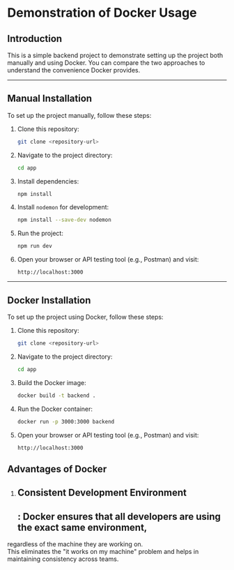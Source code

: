 
# **Demonstration of Docker Usage**

## **Introduction**
This is a simple backend project to demonstrate setting up the project both manually and using Docker. You can compare the two approaches to understand the convenience Docker provides.

---

## **Manual Installation**

To set up the project manually, follow these steps:

1. Clone this repository:
   ```bash
   git clone <repository-url>
   ```

2. Navigate to the project directory:
   ```bash
   cd app
   ```

3. Install dependencies:
   ```bash
   npm install
   ```

4. Install `nodemon` for development:
   ```bash
   npm install --save-dev nodemon
   ```

5. Run the project:
   ```bash
   npm run dev
   ```

6. Open your browser or API testing tool (e.g., Postman) and visit:
   ```
   http://localhost:3000
   ```

---

## **Docker Installation**

To set up the project using Docker, follow these steps:

1. Clone this repository:
   ```bash
   git clone <repository-url>
   ```

2. Navigate to the project directory:
   ```bash
   cd app
   ```

3. Build the Docker image:
   ```bash
   docker build -t backend .
   ```

4. Run the Docker container:
   ```bash
   docker run -p 3000:3000 backend
   ```

5. Open your browser or API testing tool (e.g., Postman) and visit:
   ```
   http://localhost:3000
   ```


## Advantages of Docker 

1. <h2>Consistent Development Environment<h2>: Docker ensures that all developers are using the exact same environment,<br>
 regardless of the machine they are working on. <br>
 This eliminates the "it works on my machine" problem and helps in maintaining consistency across teams.<br>

 
